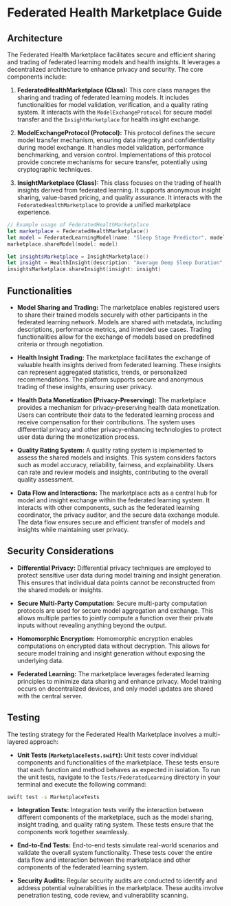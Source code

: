 # Federated Health Marketplace Guide

## Architecture

The Federated Health Marketplace facilitates secure and efficient sharing and trading of federated learning models and health insights. It leverages a decentralized architecture to enhance privacy and security.  The core components include:

1.  **FederatedHealthMarketplace (Class):** This core class manages the sharing and trading of federated learning models. It includes functionalities for model validation, verification, and a quality rating system.  It interacts with the `ModelExchangeProtocol` for secure model transfer and the `InsightMarketplace` for health insight exchange.

2.  **ModelExchangeProtocol (Protocol):** This protocol defines the secure model transfer mechanism, ensuring data integrity and confidentiality during model exchange. It handles model validation, performance benchmarking, and version control.  Implementations of this protocol provide concrete mechanisms for secure transfer, potentially using cryptographic techniques.

3.  **InsightMarketplace (Class):** This class focuses on the trading of health insights derived from federated learning. It supports anonymous insight sharing, value-based pricing, and quality assurance.  It interacts with the `FederatedHealthMarketplace` to provide a unified marketplace experience.

```swift
// Example usage of FederatedHealthMarketplace
let marketplace = FederatedHealthMarketplace()
let model = FederatedLearningModel(name: "Sleep Stage Predictor", modelData: Data()) // Replace with actual model data
marketplace.shareModel(model: model)

let insightsMarketplace = InsightMarketplace()
let insight = HealthInsight(description: "Average Deep Sleep Duration", data: Data()) // Replace with actual insight data
insightsMarketplace.shareInsight(insight: insight)
```

## Functionalities

*   **Model Sharing and Trading:** The marketplace enables registered users to share their trained models securely with other participants in the federated learning network.  Models are shared with metadata, including descriptions, performance metrics, and intended use cases.  Trading functionalities allow for the exchange of models based on predefined criteria or through negotiation.

*   **Health Insight Trading:** The marketplace facilitates the exchange of valuable health insights derived from federated learning.  These insights can represent aggregated statistics, trends, or personalized recommendations.  The platform supports secure and anonymous trading of these insights, ensuring user privacy.

*   **Health Data Monetization (Privacy-Preserving):** The marketplace provides a mechanism for privacy-preserving health data monetization.  Users can contribute their data to the federated learning process and receive compensation for their contributions.  The system uses differential privacy and other privacy-enhancing technologies to protect user data during the monetization process.

*   **Quality Rating System:** A quality rating system is implemented to assess the shared models and insights.  This system considers factors such as model accuracy, reliability, fairness, and explainability.  Users can rate and review models and insights, contributing to the overall quality assessment.

*   **Data Flow and Interactions:** The marketplace acts as a central hub for model and insight exchange within the federated learning system.  It interacts with other components, such as the federated learning coordinator, the privacy auditor, and the secure data exchange module.  The data flow ensures secure and efficient transfer of models and insights while maintaining user privacy.

## Security Considerations

*   **Differential Privacy:** Differential privacy techniques are employed to protect sensitive user data during model training and insight generation.  This ensures that individual data points cannot be reconstructed from the shared models or insights.

*   **Secure Multi-Party Computation:** Secure multi-party computation protocols are used for secure model aggregation and exchange.  This allows multiple parties to jointly compute a function over their private inputs without revealing anything beyond the output.

*   **Homomorphic Encryption:** Homomorphic encryption enables computations on encrypted data without decryption.  This allows for secure model training and insight generation without exposing the underlying data.

*   **Federated Learning:** The marketplace leverages federated learning principles to minimize data sharing and enhance privacy.  Model training occurs on decentralized devices, and only model updates are shared with the central server.

## Testing

The testing strategy for the Federated Health Marketplace involves a multi-layered approach:

*   **Unit Tests (`MarketplaceTests.swift`):** Unit tests cover individual components and functionalities of the marketplace.  These tests ensure that each function and method behaves as expected in isolation.  To run the unit tests, navigate to the `Tests/FederatedLearning` directory in your terminal and execute the following command:

```bash
swift test -s MarketplaceTests
```

*   **Integration Tests:** Integration tests verify the interaction between different components of the marketplace, such as the model sharing, insight trading, and quality rating system.  These tests ensure that the components work together seamlessly.

*   **End-to-End Tests:** End-to-end tests simulate real-world scenarios and validate the overall system functionality.  These tests cover the entire data flow and interaction between the marketplace and other components of the federated learning system.

*   **Security Audits:** Regular security audits are conducted to identify and address potential vulnerabilities in the marketplace.  These audits involve penetration testing, code review, and vulnerability scanning.